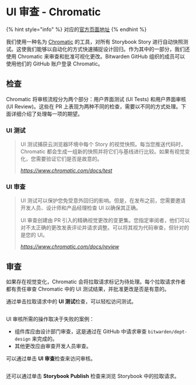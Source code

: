# UI 审查 - Chromatic

{% hint style="info" %}
对应的[官方页面地址](https://contributing.bitwarden.com/contributing/pull-requests/chromatic)
{% endhint %}

我们使用一种名为 [Chromatic](https://www.chromatic.com/) 的工具，对所有 Storybook Story 进行自动快照测试。这使我们能够以自动化的方式快速捕捉设计回归。作为其中的一部分，我们还使用 Chromatic 来审查和批准可视化更改。Bitwarden GitHub 组织的成员可以使用他们的 GitHub 账户登录 Chromatic。

## 检查​ <a href="#checks" id="checks"></a>

Chromatic 将审核流程分为两个部分：用户界面测试 (UI Tests) 和用户界面审核 (UI Review)。这些在 PR 上表现为两种不同的检查，需要以不同的方式处理。下面详细介绍了处理每一项的期望。

### UI 测试​ <a href="#ui-tests" id="ui-tests"></a>

> UI 测试捕获云浏览器环境中每个 Story 的视觉快照。每当您推送代码时，Chromatic 都会生成一组新的快照并将它们与基线进行比较。如果有视觉变化，您需要验证它们是否是故意的。
>
> _https://www.chromatic.com/docs/test_

### UI 审查​ <a href="#ui-review" id="ui-review"></a>

> UI 测试可以保护您免受意外回归的影响。但是，在发布之前，您需要邀请开发人员、设计师和产品经理检查 UI 以确保其正确。
>
> UI 审查创建由 PR 引入的精确视觉更改的变更集。您指定审阅者，他们可以对不太正确的更改发表评论并请求调整。可以将其视为代码审查，但针对的是您的 UI。
>
> _https://www.chromatic.com/docs/review_

## 审查​ <a href="#reviewing" id="reviewing"></a>

如果存在视觉变化，Chromatic 会将拉取请求标记为待处理。每个拉取请求作者都有责任审查 Chromatic 中的 UI 测试结果，并批准更改是否是有意的。

通过单击拉取请求中的 **UI 测试**检查，可以轻松访问测试。

<figure><img src="https://raw.githubusercontent.com/bitwarden/contributing-docs/master/docs/contributing/pull-requests/ui-tests.png" alt=""><figcaption></figcaption></figure>

UI 审核所需的操作取决于失败的案例：

* 组件库应由设计部门审查，这是通过在 GitHub 中请求审查 `bitwarden/dept-design` 来完成的。
* 其他更改应由审查开发人员审查。

可以通过单击 **UI 审查**检查来访问审核。

<figure><img src="https://raw.githubusercontent.com/bitwarden/contributing-docs/master/docs/contributing/pull-requests/publish-review.png" alt=""><figcaption></figcaption></figure>

还可以通过单击 **Storybook Publish** 检查来浏览 Storybook 中的拉取请求。
